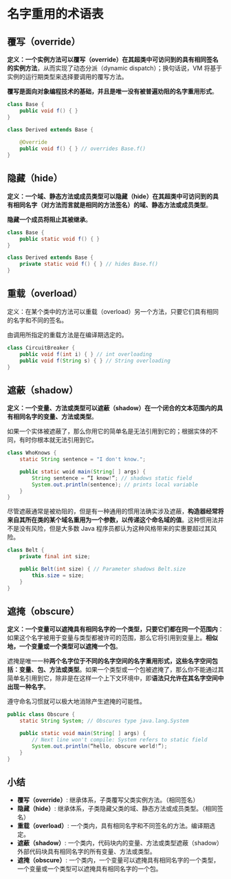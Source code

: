 # 名字重用的术语表 

## 覆写（override）

**定义：一个实例方法可以覆写（override）在其超类中可访问到的具有相同签名的实例方法**，从而实现了动态分派（dynamic dispatch）；换句话说，VM 将基于实例的运行期类型来选择要调用的覆写方法。

**覆写是面向对象编程技术的基础，并且是唯一没有被普遍劝阻的名字重用形式**。

```java
class Base {
    public void f() { }
}

class Derived extends Base {
    
    @Override
    public void f() { } // overrides Base.f()
}
```



## 隐藏（hide）

**定义：一个域、静态方法或成员类型可以隐藏（hide）在其超类中可访问到的具有相同名字（对方法而言就是相同的方法签名）的域、静态方法或成员类型**。

**隐藏一个成员将阻止其被继承**。

```java
class Base {
    public static void f() { }
}

class Derived extends Base {
    private static void f() { } // hides Base.f()
}
```



## 重载（overload）

定义：在某个类中的方法可以重载（overload）另一个方法，只要它们具有相同的名字和不同的签名。

由调用所指定的重载方法是在编译期选定的。

```java
class CircuitBreaker {
    public void f(int i) { } // int overloading
    public void f(String s) { } // String overloading
}
```



## 遮蔽（shadow）

**定义：一个变量、方法或类型可以遮蔽（shadow）在一个闭合的文本范围内的具有相同名字的变量、方法或类型**。

如果一个实体被遮蔽了，那么你用它的简单名是无法引用到它的；根据实体的不同，有时你根本就无法引用到它。

```java
class WhoKnows {
    static String sentence = "I don't know.";

    public static woid main(String[ ] args) {
        String sentence = “I know!”; // shadows static field
        System.out.println(sentence); // prints local variable
    }
}
```

尽管遮蔽通常是被劝阻的，但是有一种通用的惯用法确实涉及遮蔽，**构造器经常将来自其所在类的某个域名重用为一个参数，以传递这个命名域的值**。这种惯用法并不是没有风险，但是大多数 Java 程序员都认为这种风格带来的实惠要超过其风险。

```java
class Belt {
    private final int size;

    public Belt(int size) { // Parameter shadows Belt.size
        this.size = size;
    }
}
```

## 遮掩（obscure）

**定义：一个变量可以遮掩具有相同名字的一个类型，只要它们都在同一个范围内**：如果这个名字被用于变量与类型都被许可的范围，那么它将引用到变量上。**相似地，一个变量或一个类型可以遮掩一个包**。

遮掩是唯一一种**两个名字位于不同的名字空间的名字重用形式，这些名字空间包括：变量、包、方法或类型**。如果一个类型或一个包被遮掩了，那么你不能通过其简单名引用到它，除非是在这样一个上下文环境中，即**语法只允许在其名字空间中出现一种名字**。

遵守命名习惯就可以极大地消除产生遮掩的可能性。

```java
public class Obscure {
    static String System; // Obscures type java.lang.System

    public static void main(String[ ] args) {
        // Next line won't compile: System refers to static field
        System.out.println(“hello, obscure world!”);
    }
}
```



## 小结

- **覆写（override）**: 继承体系，子类覆写父类实例方法。（相同签名）
- **隐藏（hide）**: 继承体系，子类隐藏父类的域、静态方法或成员类型。（相同签名）
- **重载（overload）**: 一个类内，具有相同名字和不同签名的方法。编译期选定。
- **遮蔽（shadow）**: 一个类内，代码块内的变量、方法或类型遮蔽（shadow）外部代码块具有相同名字的所有变量、方法或类型。
- **遮掩（obscure）**:  一个类内，一个变量可以遮掩具有相同名字的一个类型，一个变量或一个类型可以遮掩具有相同名字的一个包。

